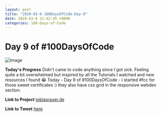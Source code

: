 ```yaml
---
layout: post
title: "2020-03-6-100DaysOfCode-Day-9"
date: 2020-03-6 21:42:45 +0000
categories: 100-Days-of-Code
---
```


# Day 9 of #100DaysOfCode
![Image](https://tobiasrauer.de/images/portfolio/portfolio-02.jpg)
<br/>

**Today's Progress**
Didn't came to code anything since I got sick. Feeling quite a bit overwhelmed but inspired by all the Tutorials I watched and new resources I found 😂
Today - Day 9 of #100DaysOfCode  - I started #fcc for those sweet certificates :)
they also have css grid in the responsive webdev section. 
<br/>

**Link to Project**
[tobiasrauer.de](https://tobiasrauer.de)
<br/>

**Link to Tweet**
[here](https://twitter.com/prototowb/status/1236047671158284295)

